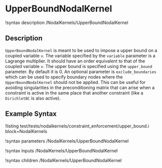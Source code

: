 # UpperBoundNodalKernel

!syntax description /NodalKernels/UpperBoundNodalKernel

## Description

`UpperBoundNodalKernel` is meant to be used to impose a upper bound on a coupled
variable `v`. The variable specified by the `variable` parameter is a Lagrange
multiplier. It should have an order equivalent to that of the coupled variable
`v`. The upper bound is specified using the `upper_bound` parameter. By default
it is 0. An optional parameter is `exclude_boundaries` which can be used to
specify boundary nodes where the `UpperBoundNodalKernel` should not be
applied. This can be useful for avoiding singularities in the preconditioning
matrix that can arise when a constraint is active in the same place that another
constraint (like a `DirichletBC` is also active).

## Example Syntax

!listing test/tests/nodalkernels/constraint_enforcement/upper_bound.i block=NodalKernels

!syntax parameters /NodalKernels/UpperBoundNodalKernel

!syntax inputs /NodalKernels/UpperBoundNodalKernel

!syntax children /NodalKernels/UpperBoundNodalKernel
